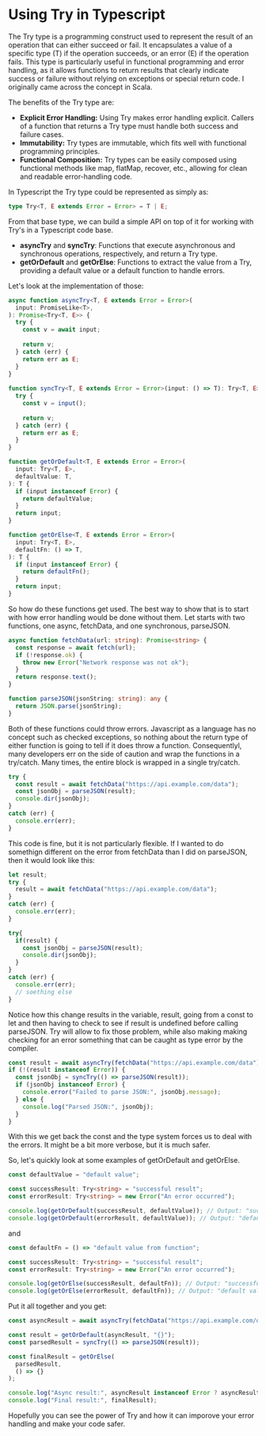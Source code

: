 # Using Try in Typescript

The Try type is a programming construct used to represent the result of an operation that can either succeed or fail. It encapsulates a value of a specific type (T) if the operation succeeds, or an error (E) if the operation fails. This type is particularly useful in functional programming and error handling, as it allows functions to return results that clearly indicate success or failure without relying on exceptions or special return code. I originally came across the concept in Scala.

The benefits of the Try type are:

- **Explicit Error Handling:** Using Try makes error handling explicit. Callers of a function that returns a Try type must handle both success and failure cases.
- **Immutability:** Try types are immutable, which fits well with functional programming principles.
- **Functional Composition:** Try types can be easily composed using functional methods like map, flatMap, recover, etc., allowing for clean and readable error-handling code.

In Typescript the Try type could be represented as simply as:

```typescript
type Try<T, E extends Error = Error> = T | E;
```

From that base type, we can build a simple API on top of it for working with Try's in a Typescript code base.

- **asyncTry** and **syncTry**: Functions that execute asynchronous and synchronous operations, respectively, and return a Try type.
- **getOrDefault** and **getOrElse**: Functions to extract the value from a Try, providing a default value or a default function to handle errors.

Let's look at the implementation of those:

```typescript
async function asyncTry<T, E extends Error = Error>(
  input: PromiseLike<T>,
): Promise<Try<T, E>> {
  try {
    const v = await input;
    
    return v;
  } catch (err) {
    return err as E;
  }
}
  
function syncTry<T, E extends Error = Error>(input: () => T): Try<T, E> {
  try {
    const v = input();
      
    return v;
  } catch (err) {
    return err as E;
  }
}      

function getOrDefault<T, E extends Error = Error>(
  input: Try<T, E>,
  defaultValue: T,
): T {
  if (input instanceof Error) {
    return defaultValue;
  }
  return input;
}

function getOrElse<T, E extends Error = Error>(
  input: Try<T, E>,
  defaultFn: () => T,
): T {
  if (input instanceof Error) {
    return defaultFn();
  }
  return input;
}    
```

So how do these functions get used. The best way to show that is to start with how error handling would be done without them. Let starts with two functions, one async, fetchData, and one synchronous, parseJSON.

```typescript
async function fetchData(url: string): Promise<string> {
  const response = await fetch(url);
  if (!response.ok) {
    throw new Error("Network response was not ok");
  }
  return response.text();
}

function parseJSON(jsonString: string): any {
  return JSON.parse(jsonString);
}
```

Both of these functions could throw errors. Javascript as a language has no concept such as checked exceptions, so nothing about the return type of either function is going to tell if it does throw a function. Consequentlyl, many developers err on the side of caution and wrap the functions in a try/catch. Many times, the entire block is wrapped in a single try/catch.

```typescript
try {
  const result = await fetchData("https://api.example.com/data");
  const jsonObj = parseJSON(result);
  console.dir(jsonObj);
}
catch (err) {
  console.err(err);
}
```

This code is fine, but it is not particularly flexible. If I wanted to do somethign different on the error from fetchData than I did on parseJSON, then it would look like this:

```typescript
let result;
try {
  result = await fetchData("https://api.example.com/data");
}
catch (err) {
  console.err(err);
}

try{
  if(result) {
    const jsonObj = parseJSON(result);
    console.dir(jsonObj);
  }
}
catch (err) {
  console.err(err);
  // soething else
}
```

Notice how this change results in the variable, result, going from a const to let and then having to check to see if result is undefined before calling parseJSON. Try will allow to fix those problem, while also making making checking for an error something that can be caught as type error by the compiler.

```typescript
const result = await asyncTry(fetchData("https://api.example.com/data"));
if (!(result instanceof Error)) {
  const jsonObj = syncTry(() => parseJSON(result));
  if (jsonObj instanceof Error) {
    console.error("Failed to parse JSON:", jsonObj.message);
  } else {
    console.log("Parsed JSON:", jsonObj);
  }
}
```

With this we get back the const and the type system forces us to deal with the errors. It might be a bit more verbose, but it is much safer.

So, let's quickly look at some examples of getOrDefault and getOrElse.

```typescript
const defaultValue = "default value";

const successResult: Try<string> = "successful result";
const errorResult: Try<string> = new Error("An error occurred");

console.log(getOrDefault(successResult, defaultValue)); // Output: "successful result"
console.log(getOrDefault(errorResult, defaultValue)); // Output: "default value"
```

and

```typescript
const defaultFn = () => "default value from function";

const successResult: Try<string> = "successful result";
const errorResult: Try<string> = new Error("An error occurred");

console.log(getOrElse(successResult, defaultFn)); // Output: "successful result"
console.log(getOrElse(errorResult, defaultFn)); // Output: "default value from function"
```

Put it all together and you get:

```typescript
const asyncResult = await asyncTry(fetchData("https://api.example.com/data"));

const result = getOrDefault(asyncResult, "{}");
const parsedResult = syncTry(() => parseJSON(result));

const finalResult = getOrElse(
  parsedResult,
  () => {}
);

console.log("Async result:", asyncResult instanceof Error ? asyncResult.message : asyncResult);
console.log("Final result:", finalResult);
```

Hopefully you can see the power of Try and how it can imporove your error handling and make your code safer.
